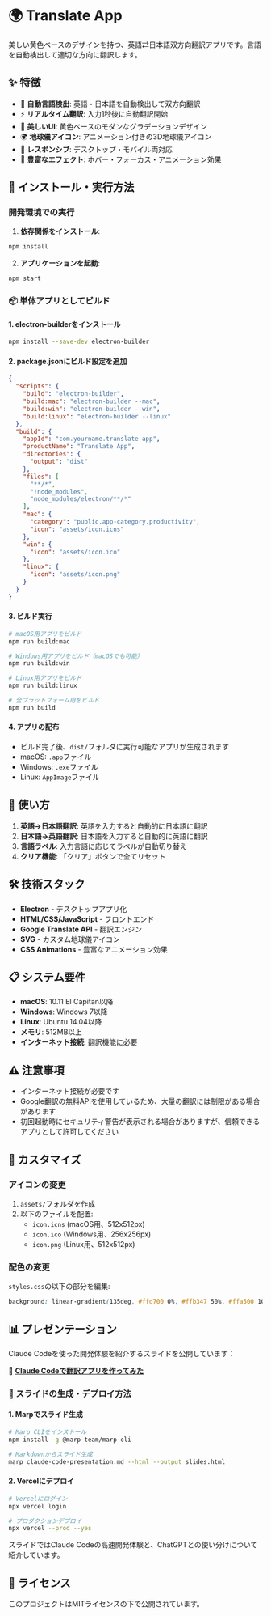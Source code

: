 # 🌍 Translate App

美しい黄色ベースのデザインを持つ、英語⇄日本語双方向翻訳アプリです。言語を自動検出して適切な方向に翻訳します。

## ✨ 特徴

- 🔄 **自動言語検出**: 英語・日本語を自動検出して双方向翻訳
- ⚡ **リアルタイム翻訳**: 入力1秒後に自動翻訳開始
- 🎨 **美しいUI**: 黄色ベースのモダンなグラデーションデザイン
- 🌍 **地球儀アイコン**: アニメーション付きの3D地球儀アイコン
- 📱 **レスポンシブ**: デスクトップ・モバイル両対応
- 🌟 **豊富なエフェクト**: ホバー・フォーカス・アニメーション効果

## 🚀 インストール・実行方法

### 開発環境での実行

1. **依存関係をインストール**:
```bash
npm install
```

2. **アプリケーションを起動**:
```bash
npm start
```

### 📦 単体アプリとしてビルド

#### 1. electron-builderをインストール
```bash
npm install --save-dev electron-builder
```

#### 2. package.jsonにビルド設定を追加
```json
{
  "scripts": {
    "build": "electron-builder",
    "build:mac": "electron-builder --mac",
    "build:win": "electron-builder --win",
    "build:linux": "electron-builder --linux"
  },
  "build": {
    "appId": "com.yourname.translate-app",
    "productName": "Translate App",
    "directories": {
      "output": "dist"
    },
    "files": [
      "**/*",
      "!node_modules",
      "node_modules/electron/**/*"
    ],
    "mac": {
      "category": "public.app-category.productivity",
      "icon": "assets/icon.icns"
    },
    "win": {
      "icon": "assets/icon.ico"
    },
    "linux": {
      "icon": "assets/icon.png"
    }
  }
}
```

#### 3. ビルド実行
```bash
# macOS用アプリをビルド
npm run build:mac

# Windows用アプリをビルド（macOSでも可能）
npm run build:win

# Linux用アプリをビルド
npm run build:linux

# 全プラットフォーム用をビルド
npm run build
```

#### 4. アプリの配布
- ビルド完了後、`dist/`フォルダに実行可能なアプリが生成されます
- macOS: `.app`ファイル
- Windows: `.exe`ファイル
- Linux: `AppImage`ファイル

## 🎯 使い方

1. **英語→日本語翻訳**: 英語を入力すると自動的に日本語に翻訳
2. **日本語→英語翻訳**: 日本語を入力すると自動的に英語に翻訳
3. **言語ラベル**: 入力言語に応じてラベルが自動切り替え
4. **クリア機能**: 「クリア」ボタンで全てリセット

## 🛠 技術スタック

- **Electron** - デスクトップアプリ化
- **HTML/CSS/JavaScript** - フロントエンド
- **Google Translate API** - 翻訳エンジン
- **SVG** - カスタム地球儀アイコン
- **CSS Animations** - 豊富なアニメーション効果

## 📋 システム要件

- **macOS**: 10.11 El Capitan以降
- **Windows**: Windows 7以降
- **Linux**: Ubuntu 14.04以降
- **メモリ**: 512MB以上
- **インターネット接続**: 翻訳機能に必要

## ⚠️ 注意事項

- インターネット接続が必要です
- Google翻訳の無料APIを使用しているため、大量の翻訳には制限がある場合があります
- 初回起動時にセキュリティ警告が表示される場合がありますが、信頼できるアプリとして許可してください

## 🔧 カスタマイズ

### アイコンの変更
1. `assets/`フォルダを作成
2. 以下のファイルを配置:
   - `icon.icns` (macOS用、512x512px)
   - `icon.ico` (Windows用、256x256px)
   - `icon.png` (Linux用、512x512px)

### 配色の変更
`styles.css`の以下の部分を編集:
```css
background: linear-gradient(135deg, #ffd700 0%, #ffb347 50%, #ffa500 100%);
```

## 📊 プレゼンテーション

Claude Codeを使った開発体験を紹介するスライドを公開しています：

🎯 **[Claude Codeで翻訳アプリを作ってみた](https://translate-app-for-r5m7n6wk8-yoshiyuki-hisamatsus-projects.vercel.app/slides.html)**

### 📝 スライドの生成・デプロイ方法

#### 1. Marpでスライド生成
```bash
# Marp CLIをインストール
npm install -g @marp-team/marp-cli

# Markdownからスライド生成
marp claude-code-presentation.md --html --output slides.html
```

#### 2. Vercelにデプロイ
```bash
# Vercelにログイン
npx vercel login

# プロダクションデプロイ
npx vercel --prod --yes
```

スライドではClaude Codeの高速開発体験と、ChatGPTとの使い分けについて紹介しています。

## 🤝 ライセンス

このプロジェクトはMITライセンスの下で公開されています。